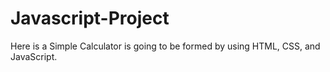 # Javascript-Project
Here is a Simple  Calculator is going to be formed by using HTML, CSS, and JavaScript.

